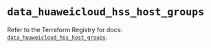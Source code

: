 # `data_huaweicloud_hss_host_groups`

Refer to the Terraform Registry for docs: [`data_huaweicloud_hss_host_groups`](https://registry.terraform.io/providers/huaweicloud/huaweicloud/1.71.1/docs/data-sources/hss_host_groups).
